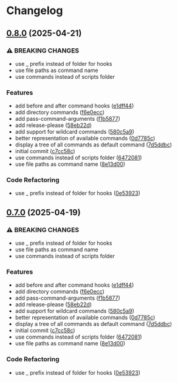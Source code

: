 # Changelog

## [0.8.0](https://github.com/appcited/cli-sh/compare/cli-sh-v0.7.0...cli-sh-v0.8.0) (2025-04-21)


### ⚠ BREAKING CHANGES

* use _ prefix instead of folder for hooks
* use file paths as command name
* use commands instead of scripts folder

### Features

* add before and after command hooks ([e1dff44](https://github.com/appcited/cli-sh/commit/e1dff44a92fa05976a32b7dd5206ae33a9c4cf4f))
* add directory commands ([f6e0ecc](https://github.com/appcited/cli-sh/commit/f6e0ecc8291a65ae87455f8e9b549a0c39a86c1b))
* add pass-command-arguments ([f1b5877](https://github.com/appcited/cli-sh/commit/f1b58779a5fd6ea4a22c9633496530bc7f625487))
* add release-please ([58eb22d](https://github.com/appcited/cli-sh/commit/58eb22de8bb3001916b0e50cccec8e4a6b2300d0))
* add support for wildcard commands ([580c5a9](https://github.com/appcited/cli-sh/commit/580c5a931977383c71880e41837929cb5967c37a))
* better representation of available commands ([0d7785c](https://github.com/appcited/cli-sh/commit/0d7785c4b05ae19451f3a0c4d7ec530eee67a9fe))
* display a tree of all commands as default command ([7d5ddbc](https://github.com/appcited/cli-sh/commit/7d5ddbcaf77b28b851fa0cc050b135233d9d9dd3))
* initial commit ([c7cc58c](https://github.com/appcited/cli-sh/commit/c7cc58c45bfff9f2fc309a2401a1f7c52fec7659))
* use commands instead of scripts folder ([6472081](https://github.com/appcited/cli-sh/commit/64720816438b95c16535ecda54307a786b433a60))
* use file paths as command name ([8e13d00](https://github.com/appcited/cli-sh/commit/8e13d003c0795885f35faa0384db974214826a60))


### Code Refactoring

* use _ prefix instead of folder for hooks ([0e53923](https://github.com/appcited/cli-sh/commit/0e53923af527aca04c6ea4f162eeefde7561f287))

## [0.7.0](https://github.com/appcited/cli-sh/compare/cli-sh-v0.6.0...cli-sh-v0.7.0) (2025-04-19)


### ⚠ BREAKING CHANGES

* use _ prefix instead of folder for hooks
* use file paths as command name
* use commands instead of scripts folder

### Features

* add before and after command hooks ([e1dff44](https://github.com/appcited/cli-sh/commit/e1dff44a92fa05976a32b7dd5206ae33a9c4cf4f))
* add directory commands ([f6e0ecc](https://github.com/appcited/cli-sh/commit/f6e0ecc8291a65ae87455f8e9b549a0c39a86c1b))
* add pass-command-arguments ([f1b5877](https://github.com/appcited/cli-sh/commit/f1b58779a5fd6ea4a22c9633496530bc7f625487))
* add release-please ([58eb22d](https://github.com/appcited/cli-sh/commit/58eb22de8bb3001916b0e50cccec8e4a6b2300d0))
* add support for wildcard commands ([580c5a9](https://github.com/appcited/cli-sh/commit/580c5a931977383c71880e41837929cb5967c37a))
* better representation of available commands ([0d7785c](https://github.com/appcited/cli-sh/commit/0d7785c4b05ae19451f3a0c4d7ec530eee67a9fe))
* display a tree of all commands as default command ([7d5ddbc](https://github.com/appcited/cli-sh/commit/7d5ddbcaf77b28b851fa0cc050b135233d9d9dd3))
* initial commit ([c7cc58c](https://github.com/appcited/cli-sh/commit/c7cc58c45bfff9f2fc309a2401a1f7c52fec7659))
* use commands instead of scripts folder ([6472081](https://github.com/appcited/cli-sh/commit/64720816438b95c16535ecda54307a786b433a60))
* use file paths as command name ([8e13d00](https://github.com/appcited/cli-sh/commit/8e13d003c0795885f35faa0384db974214826a60))


### Code Refactoring

* use _ prefix instead of folder for hooks ([0e53923](https://github.com/appcited/cli-sh/commit/0e53923af527aca04c6ea4f162eeefde7561f287))
